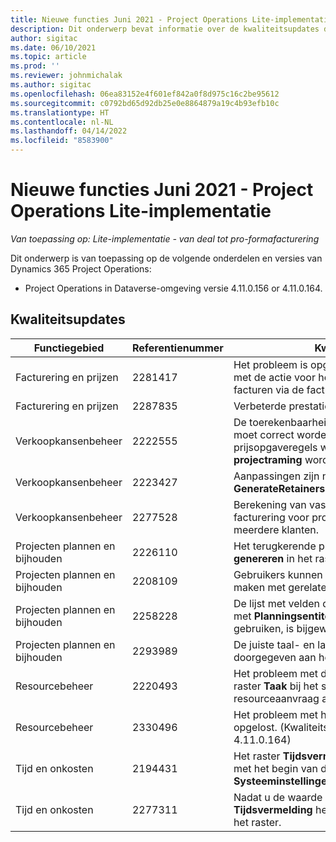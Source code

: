 ```yaml
---
title: Nieuwe functies Juni 2021 - Project Operations Lite-implementatie
description: Dit onderwerp bevat informatie over de kwaliteitsupdates die beschikbaar zijn in de release van juni 2021 van Project Operations Lite-implementatie.
author: sigitac
ms.date: 06/10/2021
ms.topic: article
ms.prod: ''
ms.reviewer: johnmichalak
ms.author: sigitac
ms.openlocfilehash: 06ea83152e4f601ef842a0f8d975c16c2be95612
ms.sourcegitcommit: c0792bd65d92db25e0e8864879a19c4b93efb10c
ms.translationtype: HT
ms.contentlocale: nl-NL
ms.lasthandoff: 04/14/2022
ms.locfileid: "8583900"
---
```

# <a name="whats-new-june-2021---project-operations-lite-deployment"></a>Nieuwe functies Juni 2021 - Project Operations Lite-implementatie

_Van toepassing op: Lite-implementatie - van deal tot pro-formafacturering_

Dit onderwerp is van toepassing op de volgende onderdelen en versies van Dynamics 365 Project Operations:

  - Project Operations in Dataverse-omgeving versie 4.11.0.156 or 4.11.0.164.

## <a name="quality-updates"></a>Kwaliteitsupdates

| **Functiegebied** | **Referentienummer** | **Kwaliteitsupdate** |
| --- | --- | --- |
| Facturering en prijzen | 2281417 | Het probleem is opgelost met betrekking tot de fout met de actie voor het automatisch maken van facturen via de factuurplanning. |
| Facturering en prijzen | 2287835 |   Verbeterde prestatie van factuurbevestiging. |
| Verkoopkansenbeheer | 2222555 | De toerekenbaarheid van materiaalschattingen moet correct worden gekopieerd naar details van prijsopgaveregels wanneer **Importeren uit projectraming** wordt gebruikt. |
| Verkoopkansenbeheer | 2223427 | Aanpassingen zijn nu toegestaan voor de actie **GenerateRetainersFromRetainerScheduleOptions**. |
| Verkoopkansenbeheer | 2277528 | Berekening van vaste mijlpaalwaarde voor facturering voor projectcontractregels met meerdere klanten. |
| Projecten plannen en bijhouden | 2226110 | Het terugkerende probleem met de functie **Vereiste genereren** in het raster **Projectteam** is opgelost. |
| Projecten plannen en bijhouden | 2208109 | Gebruikers kunnen geen project in de ene valuta maken met gerelateerde taken in een andere valuta. |
| Projecten plannen en bijhouden | 2258228 | De lijst met velden die mogen worden gewijzigd met **Planningsentiteiten** die de API voor planning gebruiken, is bijgewerkt. |
| Projecten plannen en bijhouden | 2293989 | De juiste taal- en landinstellingen moeten worden doorgegeven aan het raster **Projecttaken**.|
| Resourcebeheer | 2220493 | Het probleem met de gebruikerservaring in het raster **Taak** bij het snel markeren van een resourceaanvraag als voltooid is opgelost. |
| Resourcebeheer | 2330496 | Het probleem met het laden van het **Planbord** is opgelost. (Kwaliteitsupdate is beschikbaar in versie 4.11.0.164) |
| Tijd en onkosten | 2194431 | Het raster **Tijdsvermelding** moet rekening houden met het begin van de week zoals is ingesteld in de **Systeeminstellingen**. |
| Tijd en onkosten | 2277311 | Nadat u de waarde in een cel in het raster **Tijdsvermelding** hebt verwijderd, blijft de cursor in het raster. |

